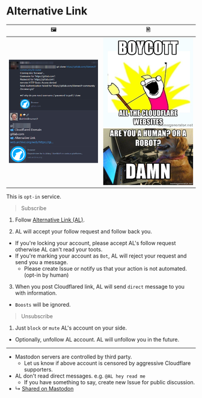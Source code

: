 # Alternative Link


| &#128444; | &#128441; |
|  ---  |  ---  |
|  ![](../image/altlink_sample.jpg) |![](../image/meme/meme_all_the_cloudflare_websites.jpg)<br>![](../image/meme/meme_human_or_robot.jpg) |


This is `opt-in` service.


> Subscribe

1. Follow [Alternative Link (AL)](https://mamot.fr/@altlink).

2. AL will accept your follow request and follow back you.
  - If you're locking your account, please accept AL's follow request otherwise AL can't read your toots.
  - If you're marking your account as `Bot`, AL will reject your request and send you a message.
    - Please create Issue or notify us that your action is not automated. (opt-in by human)

3. When you post Cloudflared link, AL will send `direct` message to you with information.
  - `Boosts` will be ignored.


> Unsubscribe

1. Just `block` or `mute` AL's account on your side.
  - Optionally, unfollow AL account. AL will unfollow you in the future.


---

- Mastodon servers are controlled by third party.
  - Let us know if above account is censored by aggressive Cloudflare supporters.
- AL don't read direct messages. e.g. `@AL hey read me`
  - If you have something to say, create new Issue for public discussion.
- ↳ [Shared on Mastodon](shared_on_mastodon.md)

<a rel="me" href="https://mamot.fr/@altlink"></a>
